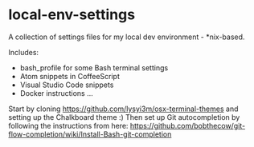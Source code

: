 # local-env-settings
A collection of settings files for my local dev environment - *nix-based.

Includes:
 - bash_profile for some Bash terminal settings
 - Atom snippets in CoffeeScript
 - Visual Studio Code snippets
 - Docker instructions
 ...


Start by cloning https://github.com/lysyi3m/osx-terminal-themes and setting up the Chalkboard theme :)
Then set up Git autocompletion by following the instructions from here: https://github.com/bobthecow/git-flow-completion/wiki/Install-Bash-git-completion

